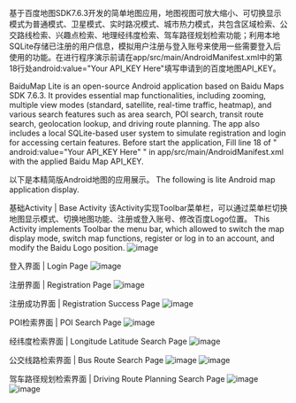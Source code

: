 基于百度地图SDK7.6.3开发的简单地图应用，地图视图可放大缩小、可切换显示模式为普通模式、卫星模式、实时路况模式、城市热力模式，共包含区域检索、公交路线检索、兴趣点检索、地理经纬度检索、驾车路径规划检索功能；利用本地SQLite存储已注册的用户信息，模拟用户注册与登入账号来使用一些需要登入后使用的功能。在进行程序演示前请在app/src/main/AndroidManifest.xml中的第18行处android:value="Your API_KEY Here"填写申请到的百度地图API_KEY。

BaiduMap Lite is an open-source Android application based on Baidu Maps SDK 7.6.3. It provides essential map functionalities, including zooming, multiple view modes (standard, satellite, real-time traffic, heatmap), and various search features such as area search, POI search, transit route search, geolocation lookup, and driving route planning. The app also includes a local SQLite-based user system to simulate registration and login for accessing certain features. Before start the application, Fill line 18 of " android:value="Your API_KEY Here" " in app/src/main/AndroidManifest.xml with the applied Baidu Map API_KEY.

以下是本精简版Android地图的应用展示。
The following is lite Android map application display.

基础Activity | Base Activity
该Activity实现Toolbar菜单栏，可以通过菜单栏切换地图显示模式、切换地图功能、注册或登入账号、修改百度Logo位置。
This Activity implements Toolbar the menu bar, which allowed to switch the map display mode, switch map functions, register or log in to an account, and modify the Baidu Logo position.
![image](https://github.com/Soursoupxi/Android_Lite_Map_Based_on_BaiduMapSDK_v7.6.3/blob/main/screenshots/Screenshot_20250116-233538.png)

登入界面 | Login Page
![image](https://github.com/Soursoupxi/Android_Lite_Map_Based_on_BaiduMapSDK_v7.6.3/blob/main/screenshots/Screenshot_20250116-233553.png)

注册界面 | Registration Page
![image](https://github.com/Soursoupxi/Android_Lite_Map_Based_on_BaiduMapSDK_v7.6.3/blob/main/screenshots/Screenshot_20250116-233637.png)

注册成功界面 | Registration Success Page
![image](https://github.com/Soursoupxi/Android_Lite_Map_Based_on_BaiduMapSDK_v7.6.3/blob/main/screenshots/Screenshot_20250116-233641.png)

POI检索界面 | POI Search Page
![image](https://github.com/Soursoupxi/Android_Lite_Map_Based_on_BaiduMapSDK_v7.6.3/blob/main/screenshots/Screenshot_20250116-234225.png)

经纬度检索界面 | Longitude Latitude Search Page
![image](https://github.com/Soursoupxi/Android_Lite_Map_Based_on_BaiduMapSDK_v7.6.3/blob/main/screenshots/Screenshot_20250116-234410.png)

公交线路检索界面 | Bus Route Search Page
![image](https://github.com/Soursoupxi/Android_Lite_Map_Based_on_BaiduMapSDK_v7.6.3/blob/main/screenshots/Screenshot_20250116-234429.png)
![image](https://github.com/Soursoupxi/Android_Lite_Map_Based_on_BaiduMapSDK_v7.6.3/blob/main/screenshots/Screenshot_20250116-234441.png)

驾车路径规划检索界面 | Driving Route Planning Search Page
![image](https://github.com/Soursoupxi/Android_Lite_Map_Based_on_BaiduMapSDK_v7.6.3/blob/main/screenshots/Screenshot_20250117-001653.png)
![image](https://github.com/Soursoupxi/Android_Lite_Map_Based_on_BaiduMapSDK_v7.6.3/blob/main/screenshots/Screenshot_20250117-001706.png)

